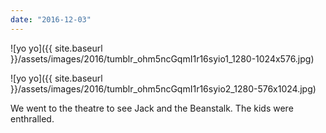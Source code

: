 ```yaml
---
date: "2016-12-03"
---
```


![yo yo]({{ site.baseurl }}/assets/images/2016/tumblr_ohm5ncGqmI1r16syio1_1280-1024x576.jpg)

![yo yo]({{ site.baseurl }}/assets/images/2016/tumblr_ohm5ncGqmI1r16syio2_1280-576x1024.jpg)

We went to the theatre to see Jack and the Beanstalk. The kids were enthralled.

